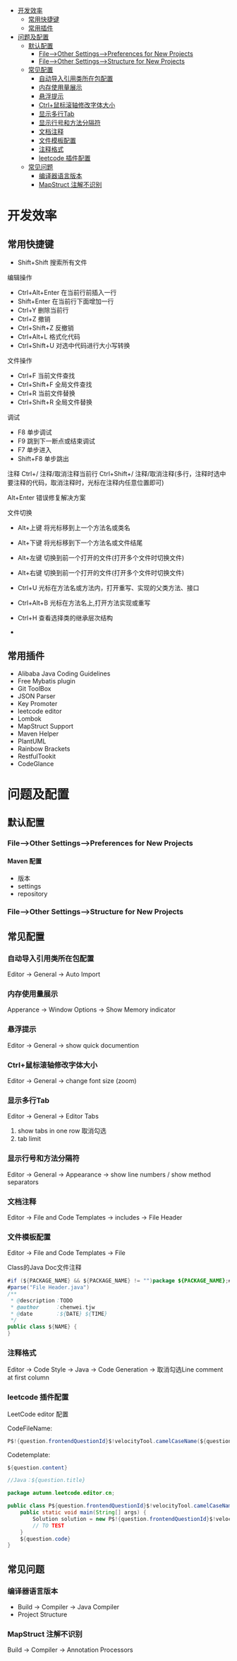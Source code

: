 <!-- GFM-TOC -->
* [开发效率](#开发效率)
  * [常用快捷键](#常用快捷键)
  * [常用插件](#常用插件)
* [问题及配置](#问题及配置)
  * [默认配置](#默认配置)
    * [File-->Other Settings-->Preferences for New Projects](#File--Other-Settings--Preferences-for-New-Projects)
    * [File-->Other Settings-->Structure for New Projects](#File--Other-Settings--Structure-for-New-Projects)
  * [常见配置](#常见配置)
    * [自动导入引用类所在包配置](#自动导入引用类所在包配置)
    * [内存使用量展示](#内存使用量展示)
    * [悬浮提示](#悬浮提示)
    * [Ctrl+鼠标滚轴修改字体大小](#Ctrl鼠标滚轴修改字体大小)
    * [显示多行Tab](#显示多行Tab)
    * [显示行号和方法分隔符](#显示行号和方法分隔符)
    * [文档注释](#文档注释)
    * [文件模板配置](#文件模板配置)
    * [注释格式](#注释格式)
    * [leetcode 插件配置](#leetcode-插件配置)
  * [常见问题](#常见问题)
    * [编译器语言版本](#编译器语言版本)
    * [MapStruct 注解不识别](#MapStruct-注解不识别)
<!-- GFM-TOC -->



# 开发效率

## 常用快捷键


- Shift+Shift     搜索所有文件

编辑操作
- Ctrl+Alt+Enter     在当前行前插入一行
- Shift+Enter     在当前行下面增加一行
- Ctrl+Y     删除当前行
- Ctrl+Z     撤销
- Ctrl+Shift+Z     反撤销
- Ctrl+Alt+L     格式化代码
- Ctrl+Shift+U     对选中代码进行大小写转换



文件操作
- Ctrl+F     当前文件查找
- Ctrl+Shift+F     全局文件查找
- Ctrl+R     当前文件替换
- Ctrl+Shift+R     全局文件替换



调试
- F8     单步调试
- F9     跳到下一断点或结束调试
- F7     单步进入
- Shift+F8     单步跳出

注释
Ctrl+/     注释/取消注释当前行
Ctrl+Shift+/     注释/取消注释(多行，注释时选中要注释的代码，取消注释时，光标在注释内任意位置即可)

Alt+Enter     错误修复解决方案

文件切换
- Alt+上键     将光标移到上一个方法名或类名
- Alt+下键     将光标移到下一个方法名或文件结尾
- Alt+左键     切换到前一个打开的文件(打开多个文件时切换文件)
- Alt+右键     切换到前一个打开的文件(打开多个文件时切换文件)

- Ctrl+U     光标在方法名或方法内，打开重写、实现的父类方法、接口
- Ctrl+Alt+B     光标在方法名上,打开方法实现或重写
- Ctrl+H     查看选择类的继承层次结构
- 
## 常用插件

- Alibaba Java Coding Guidelines
- Free Mybatis plugin
- Git ToolBox
- JSON Parser
- Key Promoter
- leetcode editor
- Lombok
- MapStruct Support
- Maven Helper
- PlantUML
- Rainbow Brackets
- RestfulTookit
- CodeGlance

# 问题及配置

## 默认配置

### File-->Other Settings-->Preferences for New Projects

#### Maven 配置
- 版本
- settings
- repository

### File-->Other Settings-->Structure for New Projects


## 常见配置

### 自动导入引用类所在包配置

Editor -> General -> Auto Import 

### 内存使用量展示

Apperance -> Window Options -> Show Memory indicator

### 悬浮提示

Editor -> General -> show quick documention

### Ctrl+鼠标滚轴修改字体大小

Editor -> General -> change font size (zoom)

### 显示多行Tab

Editor -> General -> Editor Tabs 

1. show tabs in one row 取消勾选
2. tab limit

### 显示行号和方法分隔符

Editor -> General -> Appearance -> show line numbers / show method separators

### 文档注释

Editor -> File and Code Templates -> includes -> File Header

### 文件模板配置

Editor -> File and Code Templates -> File

Class的Java Doc文件注释

```java
#if (${PACKAGE_NAME} && ${PACKAGE_NAME} != "")package ${PACKAGE_NAME};#end
#parse("File Header.java")
/**
 * @description：TODO
 * @author     ：chenwei.tjw
 * @date       ：${DATE} ${TIME}
 */
public class ${NAME} {
}
```

### 注释格式

Editor -> Code Style -> Java -> Code Generation -> 取消勾选Line comment at first column

### leetcode 插件配置
LeetCode editor 配置

CodeFileName:
```java
P$!{question.frontendQuestionId}$!velocityTool.camelCaseName(${question.titleSlug})
```

Codetemplate:
```java
${question.content}

//Java：${question.title}

package autumn.leetcode.editor.cn;

public class P${question.frontendQuestionId}$!velocityTool.camelCaseName(${question.titleSlug}){
    public static void main(String[] args) {
        Solution solution = new P$!{question.frontendQuestionId}$!velocityTool.camelCaseName(${question.titleSlug})().new Solution();
        // TO TEST
    }
    ${question.code}
}
```

## 常见问题

### 编译器语言版本

- Build -> Compiler -> Java Compiler
- Project Structure

### MapStruct 注解不识别

Build -> Compiler -> Annotation Processors

